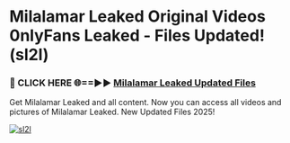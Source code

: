 # Milalamar Leaked Original Videos 0nlyFans Leaked - Files Updated! (sl2l)

<h3>🔴 CLICK HERE 🌐==►► <a href="https://tinyurl.com/3hn5wdd3" rel="nofollow">Milalamar Leaked Updated Files</a></h3>

Get Milalamar Leaked and all content. Now you can access all videos and pictures of Milalamar Leaked. New Updated Files 2025!

[![sl2l](https://i.imgur.com/4HnBqBT.gif)](https://tinyurl.com/3hn5wdd3)
